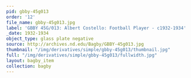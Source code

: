```yaml
---
pid: gbby-45g013
order: '12'
file_name: gbby-45g013.jpg
label: 'GBBY 45G/013: Albert Costello: Football Player - c1932-1934'
_date: 1932-1934
object_type: glass plate negative
source: http://archives.nd.edu/Bagby/GBBY-45g013.jpg
thumbnail: "/img/derivatives/simple/gbby-45g013/thumbnail.jpg"
full: "/img/derivatives/simple/gbby-45g013/fullwidth.jpg"
layout: bagby_item
collection: bagby
---
```

